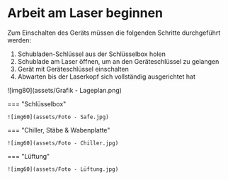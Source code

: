 # Arbeit am Laser beginnen


Zum Einschalten des Geräts müssen die folgenden Schritte durchgeführt werden:

1. Schubladen-Schlüssel aus der Schlüsselbox holen
2. Schublade am Laser öffnen, um an den Geräteschlüssel zu gelangen
3. Gerät mit Geräteschlüssel einschalten
4. Abwarten bis der Laserkopf sich vollständig ausgerichtet hat


![img80](assets/Grafik - Lageplan.png)

=== "Schlüsselbox"

    ![img60](assets/Foto - Safe.jpg)

=== "Chiller, Stäbe & Wabenplatte"

    ![img60](assets/Foto - Chiller.jpg)

=== "Lüftung"

    ![img60](assets/Foto - Lüftung.jpg)